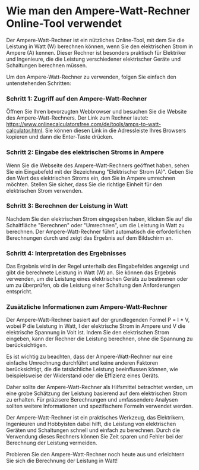 Wie man den Ampere-Watt-Rechner Online-Tool verwendet
=====================================================

Der Ampere-Watt-Rechner ist ein nützliches Online-Tool, mit dem Sie die Leistung in Watt (W) berechnen können, wenn Sie den elektrischen Strom in Ampere (A) kennen. Dieser Rechner ist besonders praktisch für Elektriker und Ingenieure, die die Leistung verschiedener elektrischer Geräte und Schaltungen berechnen müssen.

Um den Ampere-Watt-Rechner zu verwenden, folgen Sie einfach den untenstehenden Schritten:

### Schritt 1: Zugriff auf den Ampere-Watt-Rechner

Öffnen Sie Ihren bevorzugten Webbrowser und besuchen Sie die Website des Ampere-Watt-Rechners. Der Link zum Rechner lautet: <https://www.onlinecalculatorsfree.com/de/tools/amps-to-watt-calculator.html>. Sie können diesen Link in die Adressleiste Ihres Browsers kopieren und dann die Enter-Taste drücken.

### Schritt 2: Eingabe des elektrischen Stroms in Ampere

Wenn Sie die Webseite des Ampere-Watt-Rechners geöffnet haben, sehen Sie ein Eingabefeld mit der Bezeichnung "Elektrischer Strom (A)". Geben Sie den Wert des elektrischen Stroms ein, den Sie in Ampere umrechnen möchten. Stellen Sie sicher, dass Sie die richtige Einheit für den elektrischen Strom verwenden.

### Schritt 3: Berechnen der Leistung in Watt

Nachdem Sie den elektrischen Strom eingegeben haben, klicken Sie auf die Schaltfläche "Berechnen" oder "Umrechnen", um die Leistung in Watt zu berechnen. Der Ampere-Watt-Rechner führt automatisch die erforderlichen Berechnungen durch und zeigt das Ergebnis auf dem Bildschirm an.

### Schritt 4: Interpretation des Ergebnisses

Das Ergebnis wird in der Regel unterhalb des Eingabefeldes angezeigt und gibt die berechnete Leistung in Watt (W) an. Sie können das Ergebnis verwenden, um die Leistung eines elektrischen Geräts zu bestimmen oder um zu überprüfen, ob die Leistung einer Schaltung den Anforderungen entspricht.

### Zusätzliche Informationen zum Ampere-Watt-Rechner

Der Ampere-Watt-Rechner basiert auf der grundlegenden Formel P = I \* V, wobei P die Leistung in Watt, I der elektrische Strom in Ampere und V die elektrische Spannung in Volt ist. Indem Sie den elektrischen Strom eingeben, kann der Rechner die Leistung berechnen, ohne die Spannung zu berücksichtigen.

Es ist wichtig zu beachten, dass der Ampere-Watt-Rechner nur eine einfache Umrechnung durchführt und keine anderen Faktoren berücksichtigt, die die tatsächliche Leistung beeinflussen können, wie beispielsweise der Widerstand oder die Effizienz eines Geräts.

Daher sollte der Ampere-Watt-Rechner als Hilfsmittel betrachtet werden, um eine grobe Schätzung der Leistung basierend auf dem elektrischen Strom zu erhalten. Für präzisere Berechnungen und umfassendere Analysen sollten weitere Informationen und spezifischere Formeln verwendet werden.

Der Ampere-Watt-Rechner ist ein praktisches Werkzeug, das Elektrikern, Ingenieuren und Hobbyisten dabei hilft, die Leistung von elektrischen Geräten und Schaltungen schnell und einfach zu berechnen. Durch die Verwendung dieses Rechners können Sie Zeit sparen und Fehler bei der Berechnung der Leistung vermeiden.

Probieren Sie den Ampere-Watt-Rechner noch heute aus und erleichtern Sie sich die Berechnung der Leistung in Watt!
